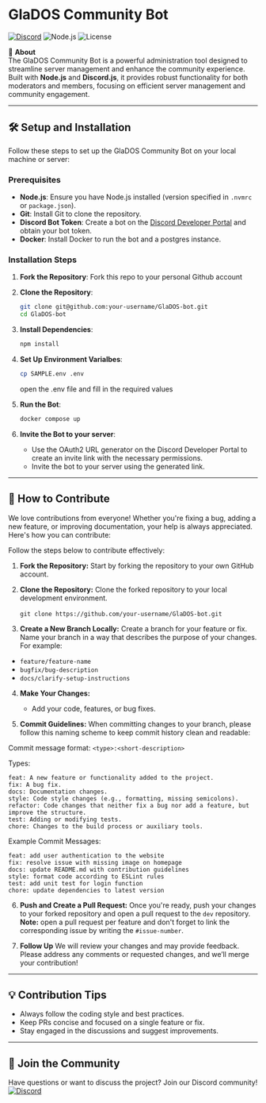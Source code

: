 # GlaDOS Community Bot
[![Discord](https://img.shields.io/badge/Discord-Community-blue?logo=discord)](https://discord.gg/X69MUr2DKm)
![Node.js](https://img.shields.io/badge/Node.js-v18-green?logo=node.js)
![License](https://img.shields.io/badge/License-ISC-yellow)

🤖 **About**  
The GlaDOS Community Bot is a powerful administration tool designed to streamline server management and enhance the community experience. Built with **Node.js** and **Discord.js**, it provides robust functionality for both moderators and members, focusing on efficient server management and community engagement.

---

## 🛠️ Setup and Installation

Follow these steps to set up the GlaDOS Community Bot on your local machine or server:

### Prerequisites
- **Node.js**: Ensure you have Node.js installed (version specified in `.nvmrc` or `package.json`).
- **Git**: Install Git to clone the repository.
- **Discord Bot Token**: Create a bot on the [Discord Developer Portal](https://discord.com/developers/applications) and obtain your bot token.
- **Docker**: Install Docker to run the bot and a postgres instance.

### Installation Steps
1. **Fork the Repository**: Fork this repo to your personal Github account
2. **Clone the Repository**:
   ```bash
   git clone git@github.com:your-username/GlaDOS-bot.git
   cd GlaDOS-bot
3. **Install Dependencies**:
    ```bash
    npm install
4. **Set Up Environment Varialbes**:
    ```bash
    cp SAMPLE.env .env
    ```
    open the .env file and fill in the required values

5. **Run the Bot**:
    ```bash
    docker compose up
    
6. **Invite the Bot to your server**:
    - Use the OAuth2 URL generator on the Discord Developer Portal to create an invite link with the necessary permissions.
    - Invite the bot to your server using the generated link.

---

## 🚀 How to Contribute

We love contributions from everyone! Whether you're fixing a bug, adding a new feature, or improving documentation, your help is always appreciated. Here's how you can contribute:

Follow the steps below to contribute effectively:

1. **Fork the Repository:** Start by forking the repository to your own GitHub account.

2. **Clone the Repository:** Clone the forked repository to your local development environment.<br><br>
`git clone https://github.com/your-username/GlaDOS-bot.git`

3. **Create a New Branch Locally:** Create a branch for your feature or fix. Name your branch in a way that describes the purpose of your changes. For example:
- `feature/feature-name`
- `bugfix/bug-description`
- `docs/clarify-setup-instructions`

4. **Make Your Changes:**
   - Add your code, features, or bug fixes.

5. **Commit Guidelines:** When committing changes to your branch, please follow this naming scheme to keep commit history clean and readable:

Commit message format: `<type>:<short-description>`

Types:

    feat: A new feature or functionality added to the project.
    fix: A bug fix.
    docs: Documentation changes.
    style: Code style changes (e.g., formatting, missing semicolons).
    refactor: Code changes that neither fix a bug nor add a feature, but improve the structure.
    test: Adding or modifying tests.
    chore: Changes to the build process or auxiliary tools.

Example Commit Messages:

    feat: add user authentication to the website
    fix: resolve issue with missing image on homepage
    docs: update README.md with contribution guidelines
    style: format code according to ESLint rules
    test: add unit test for login function
    chore: update dependencies to latest version

6. **Push and Create a Pull Request:** Once you're ready, push your changes to your forked repository and open a pull request to the `dev` repository.\
   **Note:** open a pull request per feature and don't forget to link the corresponding issue by writing the `#issue-number`.

7. **Follow Up** We will review your changes and may provide feedback. Please address any comments or requested changes, and we’ll merge your contribution!

---

## 💡 Contribution Tips

- Always follow the coding style and best practices.
- Keep PRs concise and focused on a single feature or fix.
- Stay engaged in the discussions and suggest improvements.

---

## 💬 Join the Community

Have questions or want to discuss the project? Join our Discord community!  
[![Discord](https://img.shields.io/badge/Discord-Join%20Us-blue?logo=discord)](https://discord.gg/X69MUr2DKm)

